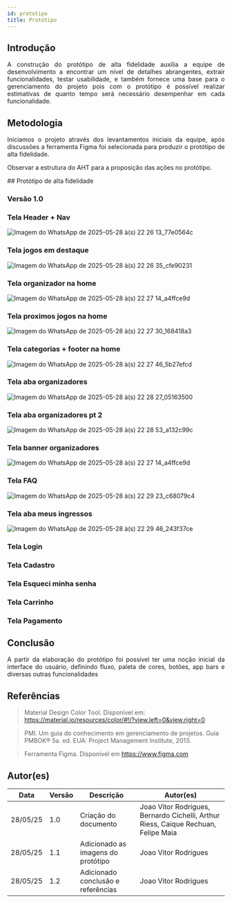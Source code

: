 ```yaml
---
id: prototipo
title: Protótipo
---
```



## Introdução
 
<p align = "justify">
A construção do protótipo de alta fidelidade auxilia a equipe de desenvolvimento a encontrar um nível de detalhes abrangentes, extrair funcionalidades, testar usabilidade, e também fornece uma base para o gerenciamento do projeto pois com o protótipo é possível realizar estimativas de quanto tempo será necessário desempenhar em cada funcionalidade.
</p>
 
## Metodologia
 
<p align = "justify">
Iniciamos o projeto através dos levantamentos iniciais da equipe, após discussões a ferramenta Figma foi selecionada para produzir o protótipo de alta fidelidade.

</p>
<p>Observar a estrutura do AHT para a proposição das ações no protótipo.</p> 
## Protótipo de alta fidelidade
 
### Versão 1.0
 
### Tela Header + Nav
![Imagem do WhatsApp de 2025-05-28 à(s) 22 26 13_77e0564c](https://github.com/user-attachments/assets/4932f251-4c8f-4ce2-9686-a5b792eab76e)

 
### Tela jogos em destaque
 ![Imagem do WhatsApp de 2025-05-28 à(s) 22 26 35_cfe90231](https://github.com/user-attachments/assets/c4cd17ed-31eb-475b-86a6-b9d922cf4983)


 
### Tela organizador na home
 ![Imagem do WhatsApp de 2025-05-28 à(s) 22 27 14_a4ffce9d](https://github.com/user-attachments/assets/3cf83ffd-438d-460d-9553-b3a06a0b789b)


 
### Tela proximos jogos na home
 ![Imagem do WhatsApp de 2025-05-28 à(s) 22 27 30_168418a3](https://github.com/user-attachments/assets/949d298a-1488-44ea-860e-edf3ebaf6542)


 
### Tela categorias + footer na home
![Imagem do WhatsApp de 2025-05-28 à(s) 22 27 46_5b27efcd](https://github.com/user-attachments/assets/b4c8fecb-e327-4a72-9923-af07913327cb)

 
### Tela aba organizadores
![Imagem do WhatsApp de 2025-05-28 à(s) 22 28 27_05163500](https://github.com/user-attachments/assets/e698f89f-b922-4572-b2ac-f884506339f0)

 
### Tela aba organizadores pt 2
![Imagem do WhatsApp de 2025-05-28 à(s) 22 28 53_a132c99c](https://github.com/user-attachments/assets/6b5b7d48-71f9-4d8a-a014-1add8b554d83)

 
### Tela banner organizadores
![Imagem do WhatsApp de 2025-05-28 à(s) 22 27 14_a4ffce9d](https://github.com/user-attachments/assets/35b3a194-759a-4cd1-8f0d-49e10ea375e9)


### Tela FAQ
![Imagem do WhatsApp de 2025-05-28 à(s) 22 29 23_c68079c4](https://github.com/user-attachments/assets/bb70ced2-79f1-44e2-b4cc-9a8f236d19cc)


### Tela aba meus ingressos
![Imagem do WhatsApp de 2025-05-28 à(s) 22 29 46_243f37ce](https://github.com/user-attachments/assets/74c0de51-aab6-4714-a05d-5060083f12c0)


### Tela Login



### Tela Cadastro


### Tela Esqueci minha senha


### Tela Carrinho


### Tela Pagamento

 
## Conclusão
 
<p align = "justify">
A partir da elaboração do protótipo foi possível ter uma noção inicial da interface do usuário, definindo fluxo, paleta de cores, botões, app bars e diversas outras funcionalidades
</p>
 
## Referências
 
> Material Design Color Tool. Disponível em:  https://material.io/resources/color/#!/?view.left=0&view.right=0
 
> PMI. Um guia do conhecimento em gerenciamento de projetos. Guia PMBOK® 5a. ed. EUA: Project Management Institute, 2013.
 
> Ferramenta Figma. Disponível em https://www.figma.com
 
## Autor(es)
 
| Data | Versão | Descrição | Autor(es) |
| -- | -- | -- | -- |
| 28/05/25 | 1.0 | Criação do documento | Joao Vitor Rodrigues, Bernardo Cichelli, Arthur Riess, Caique Rechuan, Felipe Maia  |
| 28/05/25 | 1.1 | Adicionado as imagens do protótipo | Joao Vitor Rodrigues  |
| 28/05/25 | 1.2 | Adicionado conclusão e referências  | Joao Vitor Rodrigues |
